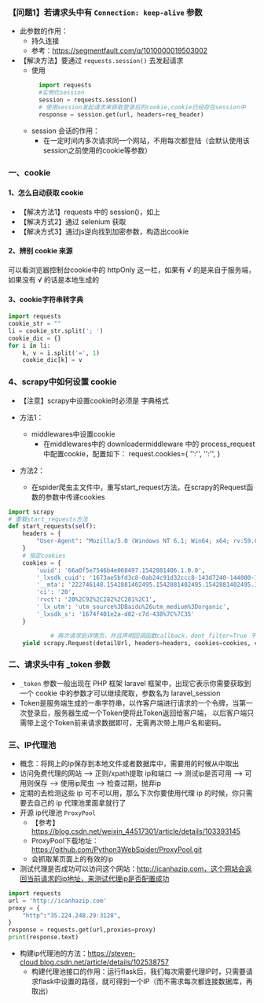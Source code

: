 ### 【问题1】若请求头中有 `Connection: keep-alive` 参数
- 此参数的作用：
    - 持久连接
    - 参考：https://segmentfault.com/q/1010000019503002
- 【解决方法】要通过 `requests.session()` 去发起请求
  - 使用
      ```python
        import requests 
        #实例化session
        session = requests.session()
        # 使用session发起请求来获取登录后的cookie,cookie已经存在session中
        response = session.get(url, headers=req_header)
      ```
  - session 会话的作用：
    - 在一定时间内多次请求同一个网站，不用每次都登陆（会默认使用该session之前使用的cookie等参数）

### 一、cookie
#### 1、怎么自动获取 cookie
- 【解决方法1】requests 中的 session()，如上
- 【解决方式2】通过 selenium 获取
- 【解决方式3】通过js逆向找到加密参数，构造出cookie

#### 2、辨别 cookie 来源
可以看浏览器控制台cookie中的 httpOnly 这一栏，如果有 √ 的是来自于服务端，如果没有 √ 的话是本地生成的

#### 3、cookie字符串转字典
```python
import requests
cookie_str = ""
li = cookie_str.split('; ')
cookie_dic = {}
for i in li:
    k, v = i.split('=', 1)
    cookie_dic[k] = v
```

### 4、scrapy中如何设置 cookie
- 【注意】scrapy中设置cookie时必须是 字典格式
- 方法1：
    - middlewares中设置cookie
        - 在middlewares中的 downloadermiddleware 中的 process_request 中配置cookie，配置如下：
            request.cookies={
              '':'',
              '':'',
            }
    
- 方法2：
    - 在spider爬虫主文件中，重写start_request方法，在scrapy的Request函数的参数中传递cookies
```python
import scrapy
# 重载start_requests方法
def start_requests(self):
    headers = {
        "User-Agent": "Mozilla/5.0 (Windows NT 6.1; Win64; x64; rv:59.0) Gecko/20100101 Firefox/59.0"
    }
    # 指定cookies
    cookies = {
        'uuid': '66a0f5e7546b4e068497.1542881406.1.0.0',
        '_lxsdk_cuid': '1673ae5bfd3c8-0ab24c91d32ccc8-143d7240-144000-1673ae5bfd4c8',
        '__mta': '222746148.1542881402495.1542881402495.1542881402495.1',
        'ci': '20',
        'rvct': '20%2C92%2C282%2C281%2C1',
        '_lx_utm': 'utm_source%3DBaidu%26utm_medium%3Dorganic',
        '_lxsdk_s': '1674f401e2a-d02-c7d-438%7C%7C35'
    }

            # 再次请求到详情页，并且声明回调函数callback，dont_filter=True 不进行域名过滤，meta给回调函数传递数据
    yield scrapy.Request(detailUrl, headers=headers, cookies=cookies, callback=self.parse, meta={'myItem': item},  dont_filter=True)
```

### 二、请求头中有 _token 参数
- `_token` 参数一般出现在 PHP 框架 laravel 框架中，出现它表示你需要获取到一个 cookie 中的参数才可以继续爬取，参数名为 laravel_session
- Token是服务端生成的一串字符串，以作客户端进行请求的一个令牌，当第一次登录后，服务器生成一个Token便将此Token返回给客户端，
  以后客户端只需带上这个Token前来请求数据即可，无需再次带上用户名和密码。

### 三、IP代理池
- 概念：将网上的ip保存到本地文件或者数据库中，需要用的时候从中取出
- 访问免费代理的网站 —> 正则/xpath提取 ip和端口 —> 测试ip是否可用 —> 可用则保存 —> 使用ip爬虫 —> 检查过期，抛弃ip
- 定期的去检测这些 ip 可不可以用，那么下次你要使用代理 ip 的时候，你只需要去自己的 ip 代理池里面拿就行了
- 开源 ip代理池 `ProxyPool`
    - 【参考】https://blog.csdn.net/weixin_44517301/article/details/103393145
    - ProxyPool下载地址：https://github.com/Python3WebSpider/ProxyPool.git
    - 会抓取某页面上的有效的ip
- 测试代理是否成功可以访问这个网站：http://icanhazip.com，这个网站会返回当前请求的ip地址，来测试代理ip是否配置成功
```python
import requests
url = 'http://icanhazip.com'
proxy = {
    "http":"35.224.248.29:3128",
}
response = requests.get(url,proxies=proxy)
print(response.text)
```
- 构建ip代理池的方法：https://steven-cloud.blog.csdn.net/article/details/102538757
  - 构建代理池接口的作用：运行flask后，我们每次需要代理IP时，只需要请求flask中设置的路径，就可得到一个IP（而️不需求每次都连接数据库，再取出）
